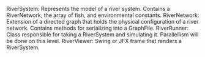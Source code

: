 RiverSystem: Represents the model of a river system. Contains a RiverNetwork, the array of fish, and environmental constants.
RiverNetwork: Extension of a directed graph that holds the physical configuration of a river network. Contains methods for serializing into a GraphFile.
RiverRunner: Class responsible for taking a RiverSystem and simulating it. Parallellism will be done on this level.
RiverViewer: Swing or JFX frame that renders a RiverSystem.
